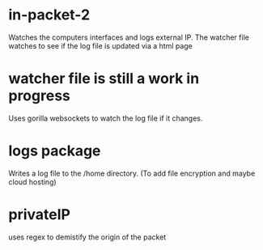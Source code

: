 # in-packet-2
Watches the computers interfaces and logs external IP. The watcher file watches to see if the log file is updated via a html page

# watcher file is still a work in progress
Uses gorilla websockets to watch the log file if it changes.

# logs package
Writes a log file to the /home directory. (To add file encryption and maybe cloud hosting)

# privateIP
uses regex to demistify the origin of the packet
